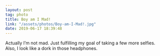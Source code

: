 ```yaml
---
layout: post
tag: photo
title: Boy am I Mad!
link: "/assets/photos/Boy-am-I-Mad!.jpg"
date: 2019-06-17 18:39:48
---
```

Actually I’m not mad. Just fulfilling my goal of taking a few more selfies. Also, I look like a dork in those headphones.
